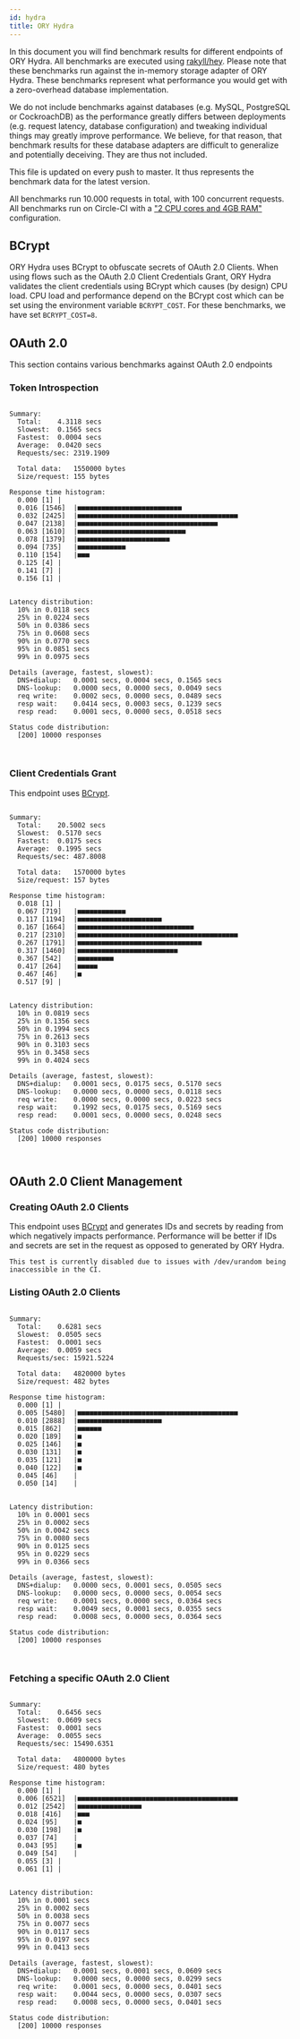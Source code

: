 ```yaml
---
id: hydra
title: ORY Hydra
---
```


In this document you will find benchmark results for different endpoints of ORY
Hydra. All benchmarks are executed using
[rakyll/hey](https://github.com/rakyll/hey). Please note that these benchmarks
run against the in-memory storage adapter of ORY Hydra. These benchmarks
represent what performance you would get with a zero-overhead database
implementation.

We do not include benchmarks against databases (e.g. MySQL, PostgreSQL or
CockroachDB) as the performance greatly differs between deployments (e.g.
request latency, database configuration) and tweaking individual things may
greatly improve performance. We believe, for that reason, that benchmark results
for these database adapters are difficult to generalize and potentially
deceiving. They are thus not included.

This file is updated on every push to master. It thus represents the benchmark
data for the latest version.

All benchmarks run 10.000 requests in total, with 100 concurrent requests. All
benchmarks run on Circle-CI with a
["2 CPU cores and 4GB RAM"](https://support.circleci.com/hc/en-us/articles/360000489307-Why-do-my-tests-take-longer-to-run-on-CircleCI-than-locally-)
configuration.

## BCrypt

ORY Hydra uses BCrypt to obfuscate secrets of OAuth 2.0 Clients. When using
flows such as the OAuth 2.0 Client Credentials Grant, ORY Hydra validates the
client credentials using BCrypt which causes (by design) CPU load. CPU load and
performance depend on the BCrypt cost which can be set using the environment
variable `BCRYPT_COST`. For these benchmarks, we have set `BCRYPT_COST=8`.

## OAuth 2.0

This section contains various benchmarks against OAuth 2.0 endpoints

### Token Introspection

```

Summary:
  Total:	4.3118 secs
  Slowest:	0.1565 secs
  Fastest:	0.0004 secs
  Average:	0.0420 secs
  Requests/sec:	2319.1909

  Total data:	1550000 bytes
  Size/request:	155 bytes

Response time histogram:
  0.000 [1]	|
  0.016 [1546]	|■■■■■■■■■■■■■■■■■■■■■■■■■■
  0.032 [2425]	|■■■■■■■■■■■■■■■■■■■■■■■■■■■■■■■■■■■■■■■■
  0.047 [2138]	|■■■■■■■■■■■■■■■■■■■■■■■■■■■■■■■■■■■
  0.063 [1610]	|■■■■■■■■■■■■■■■■■■■■■■■■■■■
  0.078 [1379]	|■■■■■■■■■■■■■■■■■■■■■■■
  0.094 [735]	|■■■■■■■■■■■■
  0.110 [154]	|■■■
  0.125 [4]	|
  0.141 [7]	|
  0.156 [1]	|


Latency distribution:
  10% in 0.0118 secs
  25% in 0.0224 secs
  50% in 0.0386 secs
  75% in 0.0608 secs
  90% in 0.0770 secs
  95% in 0.0851 secs
  99% in 0.0975 secs

Details (average, fastest, slowest):
  DNS+dialup:	0.0001 secs, 0.0004 secs, 0.1565 secs
  DNS-lookup:	0.0000 secs, 0.0000 secs, 0.0049 secs
  req write:	0.0002 secs, 0.0000 secs, 0.0489 secs
  resp wait:	0.0414 secs, 0.0003 secs, 0.1239 secs
  resp read:	0.0001 secs, 0.0000 secs, 0.0518 secs

Status code distribution:
  [200]	10000 responses



```

### Client Credentials Grant

This endpoint uses [BCrypt](#bcrypt).

```

Summary:
  Total:	20.5002 secs
  Slowest:	0.5170 secs
  Fastest:	0.0175 secs
  Average:	0.1995 secs
  Requests/sec:	487.8008

  Total data:	1570000 bytes
  Size/request:	157 bytes

Response time histogram:
  0.018 [1]	|
  0.067 [719]	|■■■■■■■■■■■■
  0.117 [1194]	|■■■■■■■■■■■■■■■■■■■■■
  0.167 [1664]	|■■■■■■■■■■■■■■■■■■■■■■■■■■■■■
  0.217 [2310]	|■■■■■■■■■■■■■■■■■■■■■■■■■■■■■■■■■■■■■■■■
  0.267 [1791]	|■■■■■■■■■■■■■■■■■■■■■■■■■■■■■■■
  0.317 [1460]	|■■■■■■■■■■■■■■■■■■■■■■■■■
  0.367 [542]	|■■■■■■■■■
  0.417 [264]	|■■■■■
  0.467 [46]	|■
  0.517 [9]	|


Latency distribution:
  10% in 0.0819 secs
  25% in 0.1356 secs
  50% in 0.1994 secs
  75% in 0.2613 secs
  90% in 0.3103 secs
  95% in 0.3458 secs
  99% in 0.4024 secs

Details (average, fastest, slowest):
  DNS+dialup:	0.0001 secs, 0.0175 secs, 0.5170 secs
  DNS-lookup:	0.0000 secs, 0.0000 secs, 0.0118 secs
  req write:	0.0000 secs, 0.0000 secs, 0.0223 secs
  resp wait:	0.1992 secs, 0.0175 secs, 0.5169 secs
  resp read:	0.0001 secs, 0.0000 secs, 0.0248 secs

Status code distribution:
  [200]	10000 responses



```

## OAuth 2.0 Client Management

### Creating OAuth 2.0 Clients

This endpoint uses [BCrypt](#bcrypt) and generates IDs and secrets by reading
from which negatively impacts performance. Performance will be better if IDs and
secrets are set in the request as opposed to generated by ORY Hydra.

```
This test is currently disabled due to issues with /dev/urandom being inaccessible in the CI.
```

### Listing OAuth 2.0 Clients

```

Summary:
  Total:	0.6281 secs
  Slowest:	0.0505 secs
  Fastest:	0.0001 secs
  Average:	0.0059 secs
  Requests/sec:	15921.5224

  Total data:	4820000 bytes
  Size/request:	482 bytes

Response time histogram:
  0.000 [1]	|
  0.005 [5480]	|■■■■■■■■■■■■■■■■■■■■■■■■■■■■■■■■■■■■■■■■
  0.010 [2888]	|■■■■■■■■■■■■■■■■■■■■■
  0.015 [862]	|■■■■■■
  0.020 [189]	|■
  0.025 [146]	|■
  0.030 [131]	|■
  0.035 [121]	|■
  0.040 [122]	|■
  0.045 [46]	|
  0.050 [14]	|


Latency distribution:
  10% in 0.0001 secs
  25% in 0.0002 secs
  50% in 0.0042 secs
  75% in 0.0080 secs
  90% in 0.0125 secs
  95% in 0.0229 secs
  99% in 0.0366 secs

Details (average, fastest, slowest):
  DNS+dialup:	0.0000 secs, 0.0001 secs, 0.0505 secs
  DNS-lookup:	0.0000 secs, 0.0000 secs, 0.0054 secs
  req write:	0.0001 secs, 0.0000 secs, 0.0364 secs
  resp wait:	0.0049 secs, 0.0001 secs, 0.0355 secs
  resp read:	0.0008 secs, 0.0000 secs, 0.0364 secs

Status code distribution:
  [200]	10000 responses



```

### Fetching a specific OAuth 2.0 Client

```

Summary:
  Total:	0.6456 secs
  Slowest:	0.0609 secs
  Fastest:	0.0001 secs
  Average:	0.0055 secs
  Requests/sec:	15490.6351

  Total data:	4800000 bytes
  Size/request:	480 bytes

Response time histogram:
  0.000 [1]	|
  0.006 [6521]	|■■■■■■■■■■■■■■■■■■■■■■■■■■■■■■■■■■■■■■■■
  0.012 [2542]	|■■■■■■■■■■■■■■■■
  0.018 [416]	|■■■
  0.024 [95]	|■
  0.030 [198]	|■
  0.037 [74]	|
  0.043 [95]	|■
  0.049 [54]	|
  0.055 [3]	|
  0.061 [1]	|


Latency distribution:
  10% in 0.0001 secs
  25% in 0.0002 secs
  50% in 0.0038 secs
  75% in 0.0077 secs
  90% in 0.0117 secs
  95% in 0.0197 secs
  99% in 0.0413 secs

Details (average, fastest, slowest):
  DNS+dialup:	0.0001 secs, 0.0001 secs, 0.0609 secs
  DNS-lookup:	0.0000 secs, 0.0000 secs, 0.0299 secs
  req write:	0.0001 secs, 0.0000 secs, 0.0401 secs
  resp wait:	0.0044 secs, 0.0000 secs, 0.0307 secs
  resp read:	0.0008 secs, 0.0000 secs, 0.0401 secs

Status code distribution:
  [200]	10000 responses



```
